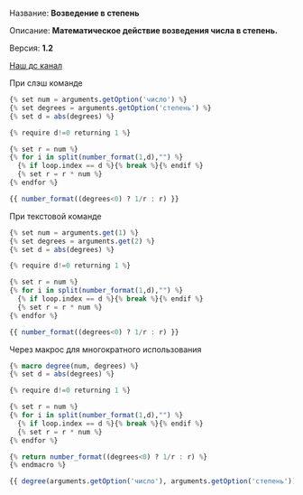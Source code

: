 Название: **Возведение в степень**

Описание: **Математическое действие возведения числа в степень.**

Версия: **1.2**

[Наш дс канал](https://discord.gg/TwKWBPrffE) 

При слэш команде
```Julia
{% set num = arguments.getOption('число') %}
{% set degrees = arguments.getOption('степень') %}
{% set d = abs(degrees) %}

{% require d!=0 returning 1 %}

{% set r = num %}
{% for i in split(number_format(1,d),"") %}
  {% if loop.index == d %}{% break %}{% endif %}
  {% set r = r * num %} 
{% endfor %}

{{ number_format((degrees<0) ? 1/r : r) }}
```


При текстовой команде
```Julia
{% set num = arguments.get(1) %} 
{% set degrees = arguments.get(2) %}
{% set d = abs(degrees) %}

{% require d!=0 returning 1 %}

{% set r = num %}
{% for i in split(number_format(1,d),"") %}
  {% if loop.index == d %}{% break %}{% endif %}
  {% set r = r * num %} 
{% endfor %}

{{ number_format((degrees<0) ? 1/r : r) }}
```

Через макрос для многократного использования
```Julia
{% macro degree(num, degrees) %}
{% set d = abs(degrees) %}

{% require d!=0 returning 1 %}

{% set r = num %}
{% for i in split(number_format(1,d),"") %}
  {% if loop.index == d %}{% break %}{% endif %}
  {% set r = r * num %} 
{% endfor %}

{% return number_format((degrees<0) ? 1/r : r) %}
{% endmacro %}

{{ degree(arguments.getOption('число'), arguments.getOption('степень')) }}
```
